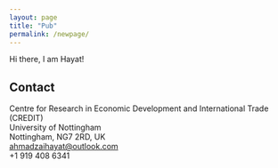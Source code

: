 ```yaml
---
layout: page
title: "Pub"
permalink: /newpage/
---
```


Hi there, I am Hayat!
 


Contact
------

Centre for Research in Economic Development and International Trade (CREDIT)<br>
University of Nottingham<br>
Nottingham, NG7 2RD, UK<br>
ahmadzaihayat@outlook.com<br>
+1 919 408 6341

